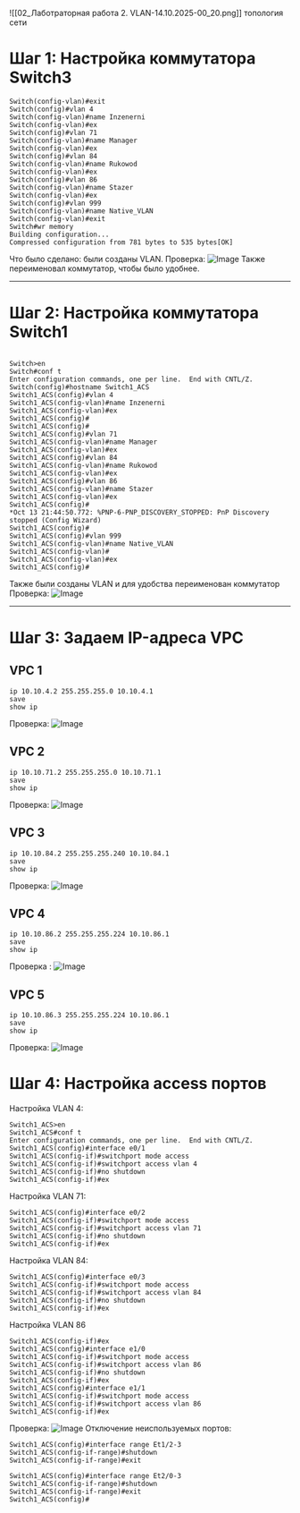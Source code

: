![[02_Лаботраторная работа 2. VLAN-14.10.2025-00_20.png]]
топология сети

# Шаг 1: Настройка коммутатора Switch3
```
Switch(config-vlan)#exit
Switch(config)#vlan 4
Switch(config-vlan)#name Inzenerni
Switch(config-vlan)#ex
Switch(config)#vlan 71
Switch(config-vlan)#name Manager
Switch(config-vlan)#ex
Switch(config)#vlan 84
Switch(config-vlan)#name Rukowod
Switch(config-vlan)#ex
Switch(config)#vlan 86
Switch(config-vlan)#name Stazer
Switch(config-vlan)#ex
Switch(config)#vlan 999
Switch(config-vlan)#name Native_VLAN
Switch(config-vlan)#exit
Switch#wr memory
Building configuration...
Compressed configuration from 781 bytes to 535 bytes[OK]
```

Что было сделано: были созданы VLAN. 
Проверка:
![Image](https://github.com/sender2033/testwork-protech-Vafin/blob/main/Image/02_%D0%9B%D0%B0%D0%B1%D0%BE%D1%82%D1%80%D0%B0%D1%82%D0%BE%D1%80%D0%BD%D0%B0%D1%8F%20%D1%80%D0%B0%D0%B1%D0%BE%D1%82%D0%B0%202.%20VLAN-14.10.2025-00_37.png?raw=true)
Также переименовал коммутатор, чтобы было удобнее. 

---
# Шаг 2: Настройка коммутатора Switch1
```

Switch>en
Switch#conf t
Enter configuration commands, one per line.  End with CNTL/Z.
Switch(config)#hostname Switch1_ACS
Switch1_ACS(config)#vlan 4
Switch1_ACS(config-vlan)#name Inzenerni
Switch1_ACS(config-vlan)#ex
Switch1_ACS(config)#
Switch1_ACS(config)#
Switch1_ACS(config)#vlan 71
Switch1_ACS(config-vlan)#name Manager
Switch1_ACS(config-vlan)#ex
Switch1_ACS(config)#vlan 84
Switch1_ACS(config-vlan)#name Rukowod
Switch1_ACS(config-vlan)#ex
Switch1_ACS(config)#vlan 86
Switch1_ACS(config-vlan)#name Stazer
Switch1_ACS(config-vlan)#ex
Switch1_ACS(config)#
*Oct 13 21:44:50.772: %PNP-6-PNP_DISCOVERY_STOPPED: PnP Discovery stopped (Config Wizard)
Switch1_ACS(config)#
Switch1_ACS(config)#vlan 999
Switch1_ACS(config-vlan)#name Native_VLAN
Switch1_ACS(config-vlan)#
Switch1_ACS(config-vlan)#ex
Switch1_ACS(config)#
```
Также были созданы VLAN и для удобства переименован коммутатор 
Проверка:
![Image](https://github.com/sender2033/testwork-protech-Vafin/blob/main/Image/02_%D0%9B%D0%B0%D0%B1%D0%BE%D1%82%D1%80%D0%B0%D1%82%D0%BE%D1%80%D0%BD%D0%B0%D1%8F%20%D1%80%D0%B0%D0%B1%D0%BE%D1%82%D0%B0%202.%20VLAN-14.10.2025-00_47.png?raw=true)

---
# Шаг 3: Задаем IP-адреса VPC
## VPC 1
```VPC_1
ip 10.10.4.2 255.255.255.0 10.10.4.1
save
show ip
```
Проверка:
![Image](https://github.com/sender2033/testwork-protech-Vafin/blob/main/Image/02_%D0%9B%D0%B0%D0%B1%D0%BE%D1%82%D1%80%D0%B0%D1%82%D0%BE%D1%80%D0%BD%D0%B0%D1%8F%20%D1%80%D0%B0%D0%B1%D0%BE%D1%82%D0%B0%202.%20VLAN-14.10.2025-01_05.png?raw=true)
## VPC 2
```VPC_2
ip 10.10.71.2 255.255.255.0 10.10.71.1
save
show ip
```
Проверка: 
![Image](https://github.com/sender2033/testwork-protech-Vafin/blob/main/Image/02_%D0%9B%D0%B0%D0%B1%D0%BE%D1%82%D1%80%D0%B0%D1%82%D0%BE%D1%80%D0%BD%D0%B0%D1%8F%20%D1%80%D0%B0%D0%B1%D0%BE%D1%82%D0%B0%202.%20VLAN-14.10.2025-01_09.png?raw=true)

## VPC 3
```VPC_3
ip 10.10.84.2 255.255.255.240 10.10.84.1
save
show ip
```
Проверка:
![Image](https://github.com/sender2033/testwork-protech-Vafin/blob/main/Image/02_%D0%9B%D0%B0%D0%B1%D0%BE%D1%82%D1%80%D0%B0%D1%82%D0%BE%D1%80%D0%BD%D0%B0%D1%8F%20%D1%80%D0%B0%D0%B1%D0%BE%D1%82%D0%B0%202.%20VLAN-14.10.2025-01_12.png?raw=true)

## VPC 4
```VPC_4
ip 10.10.86.2 255.255.255.224 10.10.86.1
save
show ip
```
Проверка :
![Image](https://github.com/sender2033/testwork-protech-Vafin/blob/main/Image/02_%D0%9B%D0%B0%D0%B1%D0%BE%D1%82%D1%80%D0%B0%D1%82%D0%BE%D1%80%D0%BD%D0%B0%D1%8F%20%D1%80%D0%B0%D0%B1%D0%BE%D1%82%D0%B0%202.%20VLAN-14.10.2025-01_15.png?raw=true)

## VPC 5
```VPC_5
ip 10.10.86.3 255.255.255.224 10.10.86.1
save
show ip
```
Проверка:
![Image](https://github.com/sender2033/testwork-protech-Vafin/blob/main/Image/02_%D0%9B%D0%B0%D0%B1%D0%BE%D1%82%D1%80%D0%B0%D1%82%D0%BE%D1%80%D0%BD%D0%B0%D1%8F%20%D1%80%D0%B0%D0%B1%D0%BE%D1%82%D0%B0%202.%20VLAN-14.10.2025-01_17.png?raw=true)

# Шаг 4: Настройка access портов
Настройка VLAN 4:
```
Switch1_ACS>en
Switch1_ACS#conf t
Enter configuration commands, one per line.  End with CNTL/Z.
Switch1_ACS(config)#interface e0/1
Switch1_ACS(config-if)#switchport mode access
Switch1_ACS(config-if)#switchport access vlan 4
Switch1_ACS(config-if)#no shutdown
Switch1_ACS(config-if)#ex
```

Настройка VLAN 71:
```
Switch1_ACS(config)#interface e0/2
Switch1_ACS(config-if)#switchport mode access
Switch1_ACS(config-if)#switchport access vlan 71
Switch1_ACS(config-if)#no shutdown
Switch1_ACS(config-if)#ex
```

Настройка VLAN 84:
```
Switch1_ACS(config)#interface e0/3
Switch1_ACS(config-if)#switchport mode access
Switch1_ACS(config-if)#switchport access vlan 84
Switch1_ACS(config-if)#no shutdown
Switch1_ACS(config-if)#ex
```

Настройка VLAN 86
```
Switch1_ACS(config-if)#ex
Switch1_ACS(config)#interface e1/0
Switch1_ACS(config-if)#switchport mode access
Switch1_ACS(config-if)#switchport access vlan 86
Switch1_ACS(config-if)#no shutdown
Switch1_ACS(config-if)#ex
Switch1_ACS(config)#interface e1/1
Switch1_ACS(config-if)#switchport mode access
Switch1_ACS(config-if)#switchport access vlan 86
Switch1_ACS(config-if)#ex
```

Проверка:
![Image](https://github.com/sender2033/testwork-protech-Vafin/blob/main/Image/02_%D0%9B%D0%B0%D0%B1%D0%BE%D1%82%D1%80%D0%B0%D1%82%D0%BE%D1%80%D0%BD%D0%B0%D1%8F%20%D1%80%D0%B0%D0%B1%D0%BE%D1%82%D0%B0%202.%20VLAN-14.10.2025-01_30.png?raw=true)
 Отключение неиспользуемых портов:
 ```
Switch1_ACS(config)#interface range Et1/2-3
Switch1_ACS(config-if-range)#shutdown
Switch1_ACS(config-if-range)#exit
 
Switch1_ACS(config)#interface range Et2/0-3
Switch1_ACS(config-if-range)#shutdown
Switch1_ACS(config-if-range)#exit
Switch1_ACS(config)#

 ```